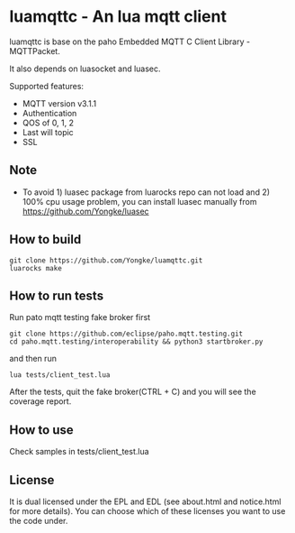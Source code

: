 # luamqttc - An lua mqtt client

luamqttc is base on the paho Embedded MQTT C Client Library - MQTTPacket.

It also depends on luasocket and luasec.

Supported features:
* MQTT version v3.1.1
* Authentication
* QOS of 0, 1, 2
* Last will topic
* SSL

## Note
* To avoid 1) luasec package from luarocks repo can not load and 2) 100% cpu usage problem, you can install luasec manually from https://github.com/Yongke/luasec

## How to build

```
git clone https://github.com/Yongke/luamqttc.git
luarocks make
```

## How to run tests

Run pato mqtt testing fake broker first
```
git clone https://github.com/eclipse/paho.mqtt.testing.git
cd paho.mqtt.testing/interoperability && python3 startbroker.py
```
and then run
```
lua tests/client_test.lua
```

After the tests, quit the fake broker(CTRL + C) and you will see the coverage report.

## How to use
Check samples in tests/client_test.lua

## License
It is dual licensed under the EPL and EDL (see about.html and notice.html for more details).  You can choose which of these licenses you want to use the code under.

